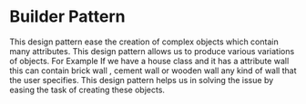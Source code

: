 
# Builder Pattern

This design pattern ease the creation of complex objects which contain many attributes. This design pattern allows us to produce various variations of objects.
For Example If we have a house class and it has a attribute wall this can contain brick wall , cement wall or wooden wall any kind of wall that the user specifies. This design pattern helps us in solving the issue by easing the task of creating these objects. 
